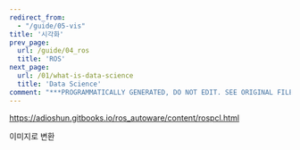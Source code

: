 ```yaml
---
redirect_from:
  - "/guide/05-vis"
title: '시각화'
prev_page:
  url: /guide/04_ros
  title: 'ROS'
next_page:
  url: /01/what-is-data-science
  title: 'Data Science'
comment: "***PROGRAMMATICALLY GENERATED, DO NOT EDIT. SEE ORIGINAL FILES IN /content***"
---
```

https://adioshun.gitbooks.io/ros_autoware/content/rospcl.html


이미지로 변환

